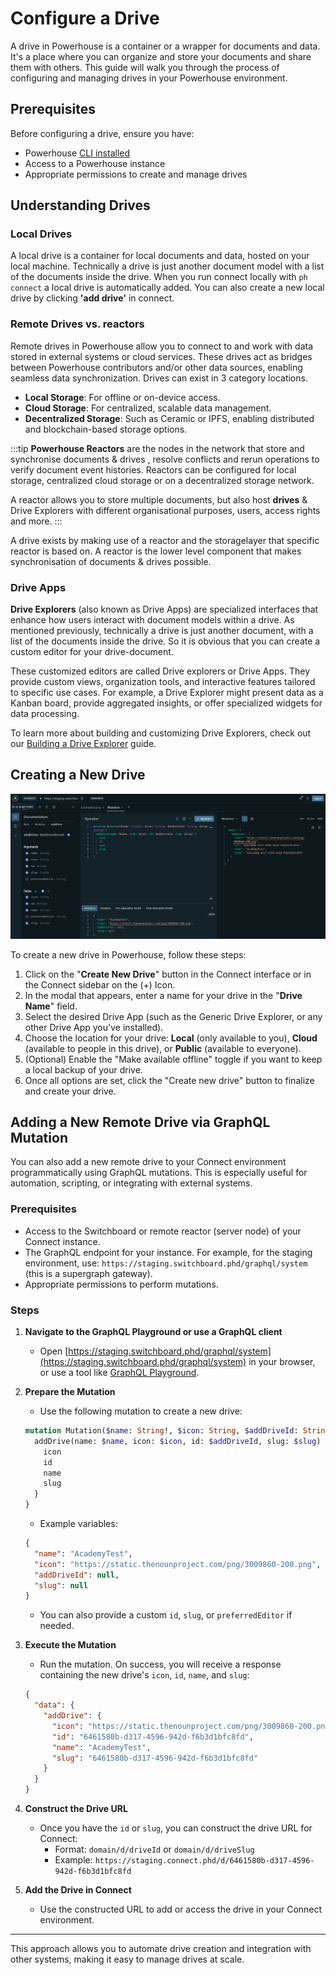 # Configure a Drive

A drive in Powerhouse is a container or a wrapper for documents and data. It's a place where you can organize and store your documents and share them with others. This guide will walk you through the process of configuring and managing drives in your Powerhouse environment.   

## Prerequisites

Before configuring a drive, ensure you have:
- Powerhouse [CLI installed](/docs/academy/AdvancedTutorial/Create/BuilderTools)
- Access to a Powerhouse instance
- Appropriate permissions to create and manage drives

## Understanding Drives

### Local Drives

A local drive is a container for local documents and data, hosted on your local machine. Technically a drive is just another document model with a list of the documents inside the drive. When you run connect locally with `ph connect` a local drive is automatically added. You can also create a new local drive by clicking **'add drive'** in connect.

### Remote Drives vs. reactors 

Remote drives in Powerhouse allow you to connect to and work with data stored in external systems or cloud services. These drives act as bridges between Powerhouse contributors and/or other data sources, enabling seamless data synchronization. Drives can exist in 3 category locations.

- **Local Storage**: For offline or on-device access.
- **Cloud Storage**: For centralized, scalable data management.
- **Decentralized Storage**: Such as Ceramic or IPFS, enabling distributed and blockchain-based storage options.

:::tip
**Powerhouse Reactors** are the nodes in the network that store and synchronise documents & drives , resolve conflicts and rerun operations to verify document event histories. 
Reactors can be configured for local storage, centralized cloud storage or on a decentralized storage network. 

A reactor allows you to store multiple documents, but also host **drives** & Drive Explorers with different organisational purposes, users, access rights and more.
:::

A drive exists by making use of a reactor and the storagelayer that specific reactor is based on. A reactor is the lower level component that makes synchronisation of documents & drives possible. 

### Drive Apps 

**Drive Explorers** (also known as Drive Apps) are specialized interfaces that enhance how users interact with document models within a drive. As mentioned previously, technically a drive is just another document, with a list of the documents inside the drive. So it is obvious that you can create a custom editor for your drive-document. 

These customized editors are called Drive explorers or Drive Apps. They provide custom views, organization tools, and interactive features tailored to specific use cases. For example, a Drive Explorer might present data as a Kanban board, provide aggregated insights, or offer specialized widgets for data processing. 

To learn more about building and customizing Drive Explorers, check out our [Building a Drive Explorer](/docs/academy/AdvancedTutorial/BuildingUserExperiences/BuildingADriveExplorer) guide.


## Creating a New Drive

![Create New Drive](./images/CreateNewDrive.png)

To create a new drive in Powerhouse, follow these steps:
1. Click on the "**Create New Drive**" button in the Connect interface or in the Connect sidebar on the (+) Icon. 
2. In the modal that appears, enter a name for your drive in the "**Drive Name**" field.
3. Select the desired Drive App (such as the Generic Drive Explorer, or any other Drive App you've installed).
4. Choose the location for your drive: **Local** (only available to you), **Cloud** (available to people in this drive), or **Public** (available to everyone).
5. (Optional) Enable the "Make available offline" toggle if you want to keep a local backup of your drive.
6. Once all options are set, click the "Create new drive" button to finalize and create your drive.

## Adding a New Remote Drive via GraphQL Mutation

You can also add a new remote drive to your Connect environment programmatically using GraphQL mutations. This is especially useful for automation, scripting, or integrating with external systems.

### Prerequisites
- Access to the Switchboard or remote reactor (server node) of your Connect instance.
- The GraphQL endpoint for your instance. For example, for the staging environment, use: `https://staging.switchboard.phd/graphql/system` (this is a supergraph gateway).
- Appropriate permissions to perform mutations.

### Steps
1. **Navigate to the GraphQL Playground or use a GraphQL client**
   - Open [https://staging.switchboard.phd/graphql/system](https://staging.switchboard.phd/graphql/system) in your browser, or use a tool like [GraphQL Playground](https://www.apollographql.com/docs/apollo-server/testing/graphql-playground/).

2. **Prepare the Mutation**
   - Use the following mutation to create a new drive:

   ```graphql
   mutation Mutation($name: String!, $icon: String, $addDriveId: String, $slug: String) {
     addDrive(name: $name, icon: $icon, id: $addDriveId, slug: $slug) {
       icon
       id
       name
       slug
     }
   }
   ```

   - Example variables:
   ```json
   {
     "name": "AcademyTest",
     "icon": "https://static.thenounproject.com/png/3009860-200.png",
     "addDriveId": null,
     "slug": null
   }
   ```
   - You can also provide a custom `id`, `slug`, or `preferredEditor` if needed.

3. **Execute the Mutation**
   - Run the mutation. On success, you will receive a response containing the new drive's `icon`, `id`, `name`, and `slug`:

   ```json
   {
     "data": {
       "addDrive": {
         "icon": "https://static.thenounproject.com/png/3009860-200.png",
         "id": "6461580b-d317-4596-942d-f6b3d1bfc8fd",
         "name": "AcademyTest",
         "slug": "6461580b-d317-4596-942d-f6b3d1bfc8fd"
       }
     }
   }
   ```



4. **Construct the Drive URL**
   - Once you have the `id` or `slug`, you can construct the drive URL for Connect:
     - Format: `domain/d/driveId` or `domain/d/driveSlug`
     - Example: `https://staging.connect.phd/d/6461580b-d317-4596-942d-f6b3d1bfc8fd`

5. **Add the Drive in Connect**
   - Use the constructed URL to add or access the drive in your Connect environment.

---

This approach allows you to automate drive creation and integration with other systems, making it easy to manage drives at scale.


